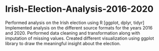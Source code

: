 # Irish-Election-Analysis-2016-2020
Performed analysis on the Irish election using R [ggplot, dplyr, tidyr]
Implemented analysis on the different source formats for the years 2016 and 2020. 
Performed data cleaning and transformation along with imputation of missing values. 
Created different visualization using ggplot library to draw the meaningful insight about the election.
